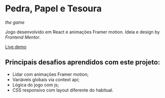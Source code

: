 # Pedra, Papel e Tesoura
_the game_

Jogo desenvolvido em React e animações Framer motion. Ideia e design by _Frontend Mentor_.

[Live demo](https://pedrapapeletesoura.vercel.app/)

## Principais desafios aprendidos com este projeto:
- Lidar com animações Framer motion;
- Variáveis globais via context api;
- Lógica do jogo com js;
- CSS responsivo com layout diferente do habitual.
